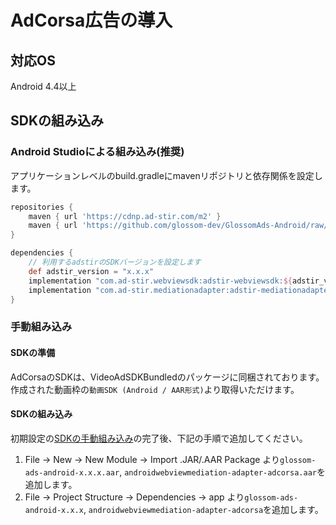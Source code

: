# AdCorsa広告の導入

## 対応OS
Android 4.4以上

## SDKの組み込み

### Android Studioによる組み込み(推奨)
アプリケーションレベルのbuild.gradleにmavenリポジトリと依存関係を設定します。

```groovy hl_lines="6 11"
repositories {
    maven { url 'https://cdnp.ad-stir.com/m2' }
    maven { url 'https://github.com/glossom-dev/GlossomAds-Android/raw/master' }
}

dependencies {
    // 利用するadstirのSDKバージョンを設定します
    def adstir_version = "x.x.x" 
    implementation "com.ad-stir.webviewsdk:adstir-webviewsdk:${adstir_version}"
    implementation "com.ad-stir.mediationadapter:adstir-mediationadapter-adcorsa:${adstir_version}"
}
```

### 手動組み込み
#### SDKの準備
AdCorsaのSDKは、VideoAdSDKBundledのパッケージに同梱されております。  
作成された動画枠の`動画SDK (Android / AAR形式)`より取得いただけます。

#### SDKの組み込み
初期設定の[SDKの手動組み込み](../init/manual_integration.md)の完了後、下記の手順で追加してください。

1. File -> New -> New Module -> Import .JAR/.AAR Package より`glossom-ads-android-x.x.x.aar`, `androidwebviewmediation-adapter-adcorsa.aar`を追加します。
2. File -> Project Structure -> Dependencies -> app より`glossom-ads-android-x.x.x`, `androidwebviewmediation-adapter-adcorsa`を追加します。
